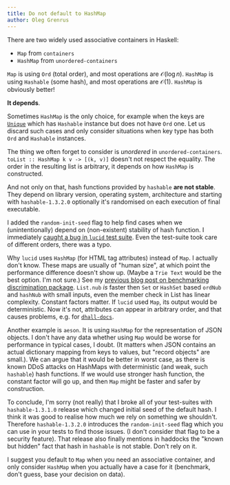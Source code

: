 ```yaml
---
title: Do not default to HashMap
author: Oleg Grenrus
---
```


There are two widely used associative containers in Haskell:

- `Map` from `containers`
- `HashMap` from `unordered-containers`

`Map` is using `Ord` (total order), and most operations are $\mathcal{O}(\log n)$.
`HashMap` is using `Hashable` (some hash), and most operations are $\mathcal{O}(1)$.
`HashMap` is obviously better!

**It depends**.

Sometimes `HashMap` is the only choice, for example when the keys are [`Unique`](https://hackage.haskell.org/package/base-4.15.0.0/docs/Data-Unique.html#t:Unique)
which has `Hashable` instance but does not have `Ord` one.
Let us discard such cases and only consider situations when key type
has both `Ord` and `Hashable` instances.

The thing we often forget to consider is *unordered* in `unordered-containers`.
`toList :: HashMap k v -> [(k, v)]` doesn't not respect the equality.
The order in the resulting list is arbitrary, it depends on how `HashMap` is constructed.

And not only on that, hash functions provided by `hashable` **are not stable**.
They depend on library version, operating system, architecture
and starting with `hashable-1.3.2.0` optionally it's randomised on each execution
of final executable.

I added the `random-init-seed` flag to help find cases when we
(unintentionally) depend on (non-existent) stability of hash function.
I immediately [caught a bug in `lucid` test suite](https://github.com/chrisdone/lucid/commit/242ec1748a9f1bf43d07bb37a608a7a223e830dd).
Even the test-suite took care of different orders,
there was a typo.

Why `lucid` uses `HashMap` (for HTML tag attributes) instead of `Map`.
I actually don't know.
These maps are usually of "human size", at which point the performance difference
doesn't show up. (Maybe a `Trie Text` would be the best option. I'm not sure.)
See my [previous blog post on benchmarking discrimination package](https://oleg.fi/gists/posts/2021-01-07-discrimination-benchmarks.html).
`List.nub` *is* faster then `Set` or `HashSet` based `ordNub` and `hashNub`
with small inputs,
even the member check in List has linear complexity. Constant factors matter.
If `lucid` used `Map`, its output would be deterministic.
Now it's not, attributes can appear in arbitrary order, and
that causes problems, e.g. for [`dhall-docs`](https://github.com/dhall-lang/dhall-haskell/issues/2179).

Another example is `aeson`. It is using `HashMap` for the representation of
JSON objects.  I don't have any data whether using `Map` would be worse for
performance in typical cases, I doubt.  (It matters when JSON contains an
actual dictionary mapping from keys to values, but "record objects" are
small.). We can argue that it would be better in worst case, as there is known
DDoS attacks on HashMaps with deterministic (and weak, such `hashable`) hash
functions.  If we would use stronger hash function, the constant factor will go
up, and then `Map` might be faster and safer by construction.

To conclude, I'm sorry (not really) that I broke all of your test-suites with
`hashable-1.3.1.0` release which changed initial seed of the default hash.
I think it was good to realise how much we rely on something we shouldn't.
Therefore `hashable-1.3.2.0` introduces the `random-init-seed` flag which you can
use in your tests to find those issues.
(I don't consider that flag to be a security feature).
That release also finally mentions in haddocks the "known but hidden" fact
that hash in `hashable` is not stable. Don't rely on it.

I suggest you default to `Map` when you need an associative container,
and only consider `HashMap` when you actually have a case for it
(benchmark, don't guess, base your decision on data).
